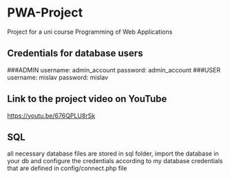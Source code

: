 # PWA-Project
Project for a uni course Programming of Web Applications

## Credentials for database users
###ADMIN
username: admin_account
password: admin_account
###USER
username: mislav
password: mislav

## Link to the project video on YouTube
https://youtu.be/676QPLU8rSk

## SQL 
all necessary database files are stored in sql folder, import the database in your db and configure the credentials according to my database credentials that are defined in config/connect.php file

